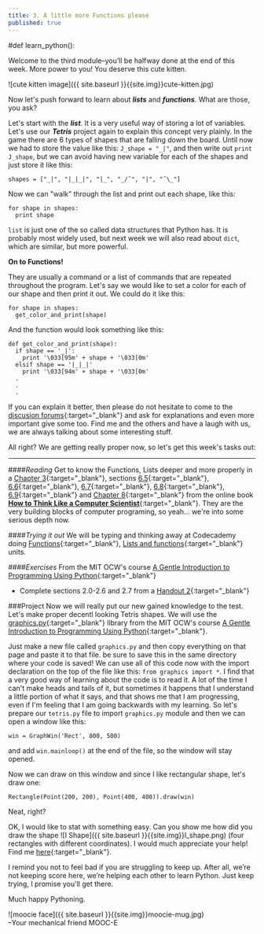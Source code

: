 ```yaml
---
title: 3. A little more Functions please
published: true
---
```


#def learn_python(): 

Welcome to the third module–you’ll be halfway done at the end of this week. More power to you! You deserve this cute kitten.

![cute kitten image]({{ site.baseurl }}{{site.img}}cute-kitten.jpg)

Now let's push forward to learn about ___lists___ and ___functions___. What are those, you ask? 

Let's start with the ___list___. It is a very useful way of storing a lot of variables. Let's use our ___Tetris___ project again to explain this concept very plainly. In the game there are 6 types of shapes that are falling down the board. Until now we had to store the value like this: `J_shape = "_|"`, and then write out `print J_shape`, but we can avoid having new variable for each of the shapes and just store it like this:

	shapes = ["_|", "|_|_|", "|_", "_/˜", "|", "˜\_"]
	
Now we can "walk" through the list and print out each shape, like this:

	for shape in shapes:
	  print shape
	  
`list` is just one of the so called data structures that Python has. It is probably most widely used, but next week we will also read about `dict`, which are similar, but more powerful.

__On to Functions!__

They are usually a command or a list of commands that are repeated throughout the program. Let's say we would like to set a color for each of our shape and then print it out. We could do it like this:

	for shape in shapes:
	  get_color_and_print(shape)
	  
And the function would look something like this:
	
	def get_color_and_print(shape):
	  if shape == '_|':
	    print '\033[95m' + shape + '\033[0m'
	  elsif shape == '|_|_|'
	    print '\033[94m' + shape + '\033[0m'
	  .
	  .
	  .
	  
If you can explain it better, then please do not hesitate to come to the [discusion forums](http://discourse.p2pu.org/c/gentle-introduction-to-python){:target="_blank"} and ask for explanations and even more important give some too. Find me and the others and have a laugh with us, we are always talking about some interesting stuff.
	
All right? We are getting really proper now, so let's get this week's tasks out: 

---

####_Reading_
Get to know the Functions, Lists deeper and more properly in a [Chapter 3](http://www.greenteapress.com/thinkpython/thinkCSpy/html/chap03.html){:target="_blank"}, sections [6.5](http://www.greenteapress.com/thinkpython/thinkCSpy/html/chap06.html#5){:target="_blank"}, [6.6](http://www.greenteapress.com/thinkpython/thinkCSpy/html/chap06.html#6){:target="_blank"}, [6.7](http://www.greenteapress.com/thinkpython/thinkCSpy/html/chap06.html#7){:target="_blank"}, [6.8](http://www.greenteapress.com/thinkpython/thinkCSpy/html/chap06.html#8){:target="_blank"}, [6.9](http://www.greenteapress.com/thinkpython/thinkCSpy/html/chap06.html#9){:target="_blank"} and [Chapter 8](http://www.greenteapress.com/thinkpython/thinkCSpy/html/chap08.html){:target="_blank"} from the online book [__How to Think Like a Computer Scientist__](http://www.greenteapress.com/thinkpython/thinkCSpy/html/index.html){:target="_blank"}. They are the very building blocks of computer programing, so yeah... we're into some serious depth now. 

####_Trying it out_
We will be typing and thinking away at Codecademy doing [Functions](http://www.codecademy.com/tracks/python){:target="_blank"}, [Lists and functions](http://www.codecademy.com/tracks/python){:target="_blank"} units.


####_Exercises_
From the MIT OCW's course [A Gentle Introduction to Programming Using Python](http://ocw.mit.edu/courses/electrical-engineering-and-computer-science/6-189-a-gentle-introduction-to-programming-using-python-january-iap-2011){:target="_blank"}

* Complete sections 2.0-2.6 and 2.7 from a [Handout 2](http://ocw.mit.edu/courses/electrical-engineering-and-computer-science/6-189-a-gentle-introduction-to-programming-using-python-january-iap-2011/assignments/MIT6_189IAP11_hw2.pdf){:target="_blank"}

###Project
Now we will really put our new gained knowledge to the test. Let's make proper decentl looking Tetris shapes. We will use the [graphics.py](http://ocw.mit.edu/courses/electrical-engineering-and-computer-science/6-189-a-gentle-introduction-to-programming-using-python-january-iap-2011/assignments/graphics.py){:target="_blank"} library from the MIT OCW's course [A Gentle Introduction to Programming Using Python](http://ocw.mit.edu/courses/electrical-engineering-and-computer-science/6-189-a-gentle-introduction-to-programming-using-python-january-iap-2011){:target="_blank"}. 

Just make a new file called `graphics.py` and then copy everything on that page and paste it to that file. be sure to save this in the same directory where your code is saved! We can use all of this code now with the import declaration on the top of the file like this: `from graphics import *`. I find that a very good way of learning about the code is to read it. A lot of the time I can't make heads and tails of it, but sometimes it happens that I understand a little portion of what it says, and that shows me that I am progressing, even if I'm feeling that I am going backwards with my learning.
So let's prepare our `tetris.py` file to import `graphics.py` module and then we can open a window like this: 

	win = GraphWin('Rect', 800, 500)
	
and add `win.mainloop()` at the end of the file, so the window will stay opened.

Now we can draw on this window and since I like rectangular shape, let's draw one:

	Rectangle(Point(200, 200), Point(400, 400)).draw(win)

Neat, right?

OK, I would like to stat with something easy. Can you show me how did you draw the shape ![I Shape]({{ site.baseurl }}{{site.img}}I_shape.png) (four rectangles with different coordinates). I would much appreciate your help! Find me [here](http://discourse.p2pu.org/c/gentle-introduction-to-python){:target="_blank"}.



I remind you not to feel bad if you are struggling to keep up. After all, we’re not keeping score here, we’re helping each other to learn Python. Just keep trying, I promise you'll get there.



Much happy Pythoning.

![moocie face]({{ site.baseurl }}{{site.img}}moocie-mug.jpg)  
–Your mechanical friend MOOC-E
